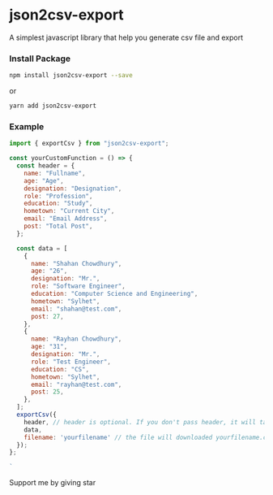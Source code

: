 # json2csv-export

A simplest javascript library that help you generate csv file and export

### Install Package

```bash
npm install json2csv-export --save
```

or

```bash
yarn add json2csv-export
```

### Example

```js
import { exportCsv } from "json2csv-export";

const yourCustomFunction = () => {
  const header = {
    name: "Fullname",
    age: "Age",
    designation: "Designation",
    role: "Profession",
    education: "Study",
    hometown: "Current City",
    email: "Email Address",
    post: "Total Post",
  };

  const data = [
    {
      name: "Shahan Chowdhury",
      age: "26",
      designation: "Mr.",
      role: "Software Engineer",
      education: "Computer Science and Engineering",
      hometown: "Sylhet",
      email: "shahan@test.com",
      post: 27,
    },
    {
      name: "Rayhan Chowdhury",
      age: "31",
      designation: "Mr.",
      role: "Test Engineer",
      education: "CS",
      hometown: "Sylhet",
      email: "rayhan@test.com",
      post: 25,
    },
  ];
  exportCsv({
    header, // header is optional. If you don't pass header, it will take keys from data
    data,
    filename: 'yourfilename' // the file will downloaded yourfilename.csv
  });
};

`
```

Support me by giving star
